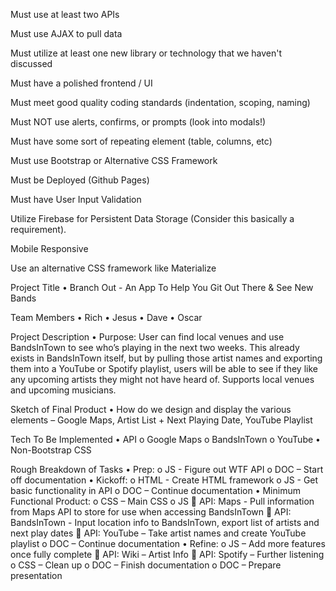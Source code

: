 Must use at least two APIs

Must use AJAX to pull data

Must utilize at least one new library or technology that we haven't discussed

Must have a polished frontend / UI 

Must meet good quality coding standards (indentation, scoping, naming)

Must NOT use alerts, confirms, or prompts (look into modals!)

Must have some sort of repeating element (table, columns, etc)

Must use Bootstrap or Alternative CSS Framework

Must be Deployed (Github Pages)

Must have User Input Validation 



Utilize Firebase for Persistent Data Storage (Consider this basically a requirement).

Mobile Responsive

Use an alternative CSS framework like Materialize





Project Title
•	Branch Out - An App To Help You Git Out There & See New Bands

Team Members
•	Rich
•	Jesus
•	Dave
•	Oscar

Project Description
•	Purpose: User can find local venues and use BandsInTown to see who’s playing in the next two weeks.  This already exists in BandsInTown itself, but by pulling those artist names and exporting them into a YouTube or Spotify playlist, users will be able to see if they like any upcoming artists they might not have heard of.  Supports local venues and upcoming musicians.

Sketch of Final Product
•	How do we design and display the various elements – Google Maps, Artist List + Next Playing Date, YouTube Playlist

Tech To Be Implemented
•	API
    o	Google Maps
    o	BandsInTown
    o	YouTube
•	Non-Bootstrap CSS

Rough Breakdown of Tasks 
•	Prep:
    o	JS - Figure out WTF API
    o	DOC – Start off documentation
•	Kickoff:
    o	HTML - Create HTML framework
    o	JS - Get basic functionality in API
    o	DOC – Continue documentation
•	Minimum Functional Product:
    o	CSS – Main CSS
    o	JS
        	API: Maps - Pull information from Maps API to store for use when accessing BandsInTown
        	API: BandsInTown - Input location info to BandsInTown, export list of artists and next play dates
        	API: YouTube – Take artist names and create YouTube playlist
    o	DOC – Continue documentation
•	Refine:
    o	JS – Add more features once fully complete
        	API: Wiki – Artist Info
        	API: Spotify – Further listening
    o	CSS – Clean up
    o	DOC – Finish documentation
    o	DOC – Prepare presentation
